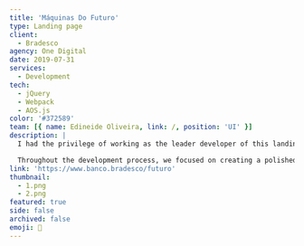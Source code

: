 ```yaml
---
title: 'Máquinas Do Futuro'
type: Landing page
client:
  - Bradesco
agency: One Digital
date: 2019-07-31
services:
  - Development
tech:
  - jQuery
  - Webpack
  - AOS.js
color: '#372589'
team: [{ name: Edineide Oliveira, link: /, position: 'UI' }]
description: |
  I had the privilege of working as the leader developer of this landing page that showcased our client's major promotional campaign. Our goal was to create a visually stunning and engaging experience for users, while seamlessly integrating transactional sections with the bank's backend team using iframes. We adopted a futuristic design approach, incorporating attractive rewards and utilizing subtle animations and interactions to enhance the overall user experience. By adhering to front-end development best practices and optimizing the user experience, we successfully achieved significant engagement and conversion rates for the project.

  Throughout the development process, we focused on creating a polished and seamless user experience. We paid close attention to every detail, ensuring that the landing page not only looked visually appealing but also functioned flawlessly. By incorporating attractive rewards and leveraging subtle animations and interactions, we aimed to captivate users and encourage their active participation. Additionally, by working closely with the bank's backend team, we seamlessly integrated the transactional sections, allowing users to engage with the campaign seamlessly. The application of front-end development best practices and the optimization of the user experience played a crucial role in the project's success, leading to impressive levels of engagement and conversion.
link: 'https://www.banco.bradesco/futuro'
thumbnail:
  - 1.png
  - 2.png
featured: true
side: false
archived: false
emoji: 🚗
---
```

